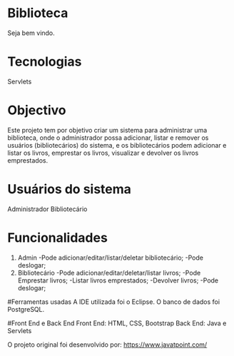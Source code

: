 # Biblioteca
Seja bem vindo. 

# Tecnologias
Servlets

# Objectivo
Este projeto tem por objetivo criar um sistema para administrar uma biblioteca, onde o administrador possa adicionar, listar e remover os usuários (bibliotecários) do sistema, e os bibliotecários podem adicionar e listar os livros, emprestar os livros, visualizar e devolver os livros emprestados.

# Usuários do sistema
Administrador
Bibliotecário

# Funcionalidades
1. Admin
  -Pode adicionar/editar/listar/deletar bibliotecário;
  -Pode deslogar;
2. Bibliotecário
  -Pode adicionar/editar/deletar/listar livros;
  -Pode Emprestar livros;
  -Listar livros emprestados;
  -Devolver livros;
  -Pode deslogar;
  
#Ferramentas usadas
A IDE utilizada foi o Eclipse.
O banco de dados foi PostgreSQL.

#Front End e Back End
Front End: HTML, CSS, Bootstrap
Back End: Java e Servlets

O projeto original foi desenvolvido por: https://www.javatpoint.com/
